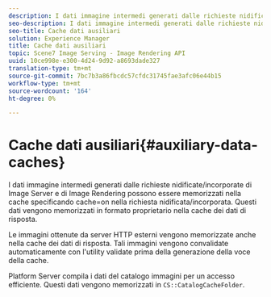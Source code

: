 ```yaml
---
description: I dati immagine intermedi generati dalle richieste nidificate/incorporate di Image Server e di Image Rendering possono essere memorizzati nella cache specificando cache=on nella richiesta nidificata/incorporata. Questi dati vengono memorizzati in formato proprietario nella cache dei dati di risposta.
seo-description: I dati immagine intermedi generati dalle richieste nidificate/incorporate di Image Server e di Image Rendering possono essere memorizzati nella cache specificando cache=on nella richiesta nidificata/incorporata. Questi dati vengono memorizzati in formato proprietario nella cache dei dati di risposta.
seo-title: Cache dati ausiliari
solution: Experience Manager
title: Cache dati ausiliari
topic: Scene7 Image Serving - Image Rendering API
uuid: 10ce998e-e300-4d24-9d92-a8693dade327
translation-type: tm+mt
source-git-commit: 7bc7b3a86fbcdc57cfdc31745fae3afc06e44b15
workflow-type: tm+mt
source-wordcount: '164'
ht-degree: 0%

---
```



# Cache dati ausiliari{#auxiliary-data-caches}

I dati immagine intermedi generati dalle richieste nidificate/incorporate di Image Server e di Image Rendering possono essere memorizzati nella cache specificando cache=on nella richiesta nidificata/incorporata. Questi dati vengono memorizzati in formato proprietario nella cache dei dati di risposta.

Le immagini ottenute da server HTTP esterni vengono memorizzate anche nella cache dei dati di risposta. Tali immagini vengono convalidate automaticamente con l&#39;utility validate prima della generazione della voce della cache.

Platform Server compila i dati del catalogo immagini per un accesso efficiente. Questi dati vengono memorizzati in `CS::CatalogCacheFolder`.
